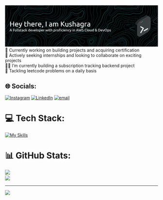 ![Header](./github-header-banner.png)
🔭 Currently working on building projects and acquiring certification<br>🤝 Actively seeking internships and looking to collaborate on exciting projects<br>👨‍💻 I’m currently building a subscription tracking backend project<br>🎯 Tackling leetcode problems on a daily basis


## 🌐 Socials:
[![Instagram](https://img.shields.io/badge/Instagram-%23E4405F.svg?logo=Instagram&logoColor=white)](https://instagram.com/kushaagrabisht) [![LinkedIn](https://img.shields.io/badge/LinkedIn-%230077B5.svg?logo=linkedin&logoColor=white)](https://www.linkedin.com/in/kushagra-bisht-29984b27a/) [![email](https://img.shields.io/badge/Email-D14836?logo=gmail&logoColor=white)](mailto:kushagrabisht10@gmail.com) 

# 💻 Tech Stack:
[![My Skills](https://skillicons.dev/icons?i=cpp,html,css,js,react,nodejs,express,mongodb,aws,docker,kubernetes,git,github,htmx,linux,mysql,notion,npm,postman,py,supabase,vite,vscode,webstorm&perline=8)](https://skillicons.dev)
# 📊 GitHub Stats:
![](https://github-readme-streak-stats.herokuapp.com/?user=kushagrx&theme=tokyonight&hide_border=false)<br/>
![](https://github-readme-stats.vercel.app/api?username=kushagrx&theme=tokyonight&hide_border=false&include_all_commits=true&count_private=true&cache_seconds=3600)


---
[![](https://visitcount.itsvg.in/api?id=kushagrx&icon=9&color=0)](https://visitcount.itsvg.in)

<!-- Proudly created with GPRM ( https://gprm.itsvg.in ) -->
